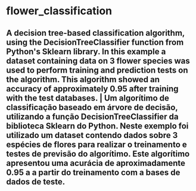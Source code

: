 # flower_classification

## A decision tree-based classification algorithm, using the DecisionTreeClassifier function from Python's Sklearn library. In this example a dataset containing data on 3 flower species was used to perform training and prediction tests on the algorithm. This algorithm showed an accuracy of approximately 0.95 after training with the test databases. | Um algorítimo de classificação baseado em árvore de decisão, utilizando a função DecisionTreeClassifier da biblioteca Sklearn do Python. Neste exemplo foi utilizado um dataset contendo dados sobre 3 espécies de flores para realizar o treinamento e testes de previsão do algorítimo. Este algorítimo apresentou uma acurácia de aproximadamente 0.95 a a partir do treinamento com a bases de dados de teste.<br />